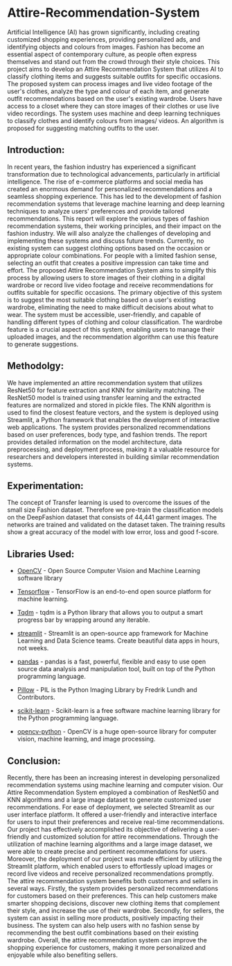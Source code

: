 # Attire-Recommendation-System

Artificial Intelligence (AI) has grown significantly, including creating customized shopping experiences, providing personalized ads, and identifying objects and colours from images. Fashion has become an essential aspect of contemporary culture, as people often express themselves and stand out from the crowd through their style choices. This project aims to develop an Attire Recommendation System that utilizes AI to classify clothing items and suggests suitable outfits for specific occasions. The proposed system can process images and live video footage of the user's clothes, analyze the type and colour of each item, and generate outfit recommendations based on the user's existing wardrobe. Users have access to a closet where they can store images of their clothes or use live video recordings. The system uses machine and deep learning techniques to classify clothes and identify colours from images/ videos. An algorithm is proposed for suggesting matching outfits to the user.

## Introduction:

In recent years, the fashion industry has experienced a significant transformation due to technological advancements, particularly in artificial intelligence. The rise of e-commerce platforms and social media has created an enormous demand for personalized recommendations and a seamless shopping experience. This has led to the development of fashion recommendation systems that leverage machine learning and deep learning techniques to analyze users' preferences and provide tailored recommendations. This report will explore the various types of fashion recommendation systems, their working principles, and their impact on the fashion industry. We will also analyze the challenges of developing and implementing these systems and discuss future trends.
Currently, no existing system can suggest clothing options based on the occasion or appropriate colour combinations. For people with a limited fashion sense, selecting an outfit that creates a positive impression can take time and effort. The proposed Attire Recommendation System aims to simplify this process by allowing users to store images of their clothing in a digital wardrobe or record live video footage and receive recommendations for outfits suitable for specific occasions. The primary objective of this system is to suggest the most suitable clothing based on a user's existing wardrobe, eliminating the need to make difficult decisions about what to wear. The system must be accessible, user-friendly, and
capable of handling different types of clothing and colour classification. The wardrobe feature is a crucial aspect of this system, enabling users to manage their uploaded images, and the recommendation algorithm can use this feature to generate suggestions.

## Methodolgy:

We have implemented an attire recommendation system that utilizes ResNet50 for feature extraction and KNN for similarity matching. The ResNet50 model is trained using transfer learning and the extracted features are normalized and stored in pickle files. The KNN algorithm is used to find the closest feature vectors, and the system is deployed using Streamlit, a Python framework that enables the development of interactive web applications. The system provides personalized recommendations based on user preferences, body type, and fashion trends. The report provides detailed information on the model architecture, data preprocessing, and deployment process, making it a valuable resource for researchers and developers interested in building similar recommendation systems.

## Experimentation:

The concept of Transfer learning is used to overcome the issues of the small size Fashion dataset. Therefore we pre-train the classification models on the DeepFashion dataset that consists of 44,441 garment images. The networks are trained and validated on the dataset taken. The training results show a great accuracy of the model with low error, loss and good f-score.

## Libraries Used:
- [OpenCV]() - Open Source Computer Vision and Machine Learning software library

- [Tensorflow]() - TensorFlow is an end-to-end open source platform for machine learning.

- [Tqdm]() - tqdm is a Python library that allows you to output a smart progress bar by wrapping around any iterable.

- [streamlit]() - Streamlit is an open-source app framework for Machine Learning and Data Science teams. Create beautiful data apps in hours, not weeks.

- [pandas]() - pandas is a fast, powerful, flexible and easy to use open source data analysis and manipulation tool, built on top of the Python programming language.

- [Pillow]() - PIL is the Python Imaging Library by Fredrik Lundh and Contributors.

- [scikit-learn]() - Scikit-learn is a free software machine learning library for the Python programming language.

- [opencv-python]() - OpenCV is a huge open-source library for computer vision, machine learning, and image processing.

## Conclusion:
Recently, there has been an increasing interest in developing personalized recommendation systems using machine learning and computer vision. Our Attire Recommendation System employed a combination of ResNet50 and KNN algorithms and a large image dataset to generate customized user recommendations. For ease of deployment, we selected Streamlit as our user interface platform. It offered a user-friendly and interactive interface for users to input their preferences and receive real-time recommendations.
Our project has effectively accomplished its objective of delivering a user-friendly and customized solution for attire recommendations. Through the utilization of machine learning algorithms and a large image dataset, we were able to create precise and pertinent recommendations for users. Moreover, the deployment of our project was made efficient by utilizing the Streamlit platform, which enabled users to effortlessly upload images or record live videos and receive personalized recommendations promptly.
The attire recommendation system benefits both customers and sellers in several ways. Firstly, the system provides personalized recommendations for customers based on
their preferences. This can help customers make smarter shopping decisions, discover new clothing items that complement their style, and increase the use of their wardrobe. Secondly, for sellers, the system can assist in selling more products, positively impacting their business. The system can also help users with no fashion sense by recommending the best outfit combinations based on their existing wardrobe. Overall, the attire recommendation system can improve the shopping experience for customers, making it more personalized and enjoyable while also benefiting sellers.
